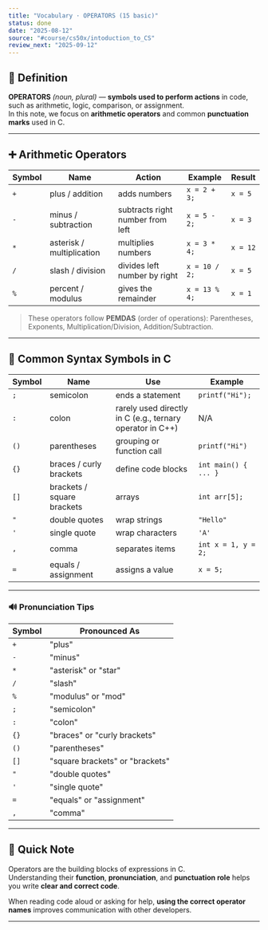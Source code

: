 ```yaml
---
title: "Vocabulary · OPERATORS (15 basic)"
status: done
date: "2025-08-12"
source: "#course/cs50x/intoduction_to_CS"
review_next: "2025-09-12"
---
```

## 📖 Definition  
**OPERATORS** *(noun, plural)* — **symbols used to perform actions** in code, such as arithmetic, logic, comparison, or assignment.  
In this note, we focus on **arithmetic operators** and common **punctuation marks** used in C.

---

## ➕ Arithmetic Operators

| Symbol | Name | Action | Example | Result |
|--------|------|--------|---------|--------|
| `+` | plus / addition | adds numbers | `x = 2 + 3;` | `x = 5` |
| `-` | minus / subtraction | subtracts right number from left | `x = 5 - 2;` | `x = 3` |
| `*` | asterisk / multiplication | multiplies numbers | `x = 3 * 4;` | `x = 12` |
| `/` | slash / division | divides left number by right | `x = 10 / 2;` | `x = 5` |
| `%` | percent / modulus | gives the remainder | `x = 13 % 4;` | `x = 1` |

> These operators follow **PEMDAS** (order of operations): Parentheses, Exponents, Multiplication/Division, Addition/Subtraction.

---

## 🧱 Common Syntax Symbols in C

| Symbol | Name | Use | Example |
|--------|------|-----|---------|
| `;` | semicolon | ends a statement | `printf("Hi");` |
| `:` | colon | rarely used directly in C (e.g., ternary operator in C++) | N/A |
| `()` | parentheses | grouping or function call | `printf("Hi")` |
| `{}` | braces / curly brackets | define code blocks | `int main() { ... }` |
| `[]` | brackets / square brackets | arrays | `int arr[5];` |
| `"` | double quotes | wrap strings | `"Hello"` |
| `'` | single quote | wrap characters | `'A'` |
| `,` | comma | separates items | `int x = 1, y = 2;` |
| `=` | equals / assignment | assigns a value | `x = 5;` |

---

### 🔊 Pronunciation Tips

| Symbol | Pronounced As |
|--------|----------------|
| `+` | "plus" |
| `-` | "minus" |
| `*` | "asterisk" or "star" |
| `/` | "slash" |
| `%` | "modulus" or "mod" |
| `;` | "semicolon" |
| `:` | "colon" |
| `{}` | "braces" or "curly brackets" |
| `()` | "parentheses" |
| `[]` | "square brackets" or "brackets" |
| `"` | "double quotes" |
| `'` | "single quote" |
| `=` | "equals" or "assignment" |
| `,` | "comma" |

---

## 📝 Quick Note  
Operators are the building blocks of expressions in C.  
Understanding their **function**, **pronunciation**, and **punctuation role** helps you write **clear and correct code**.

When reading code aloud or asking for help, **using the correct operator names** improves communication with other developers.

---


